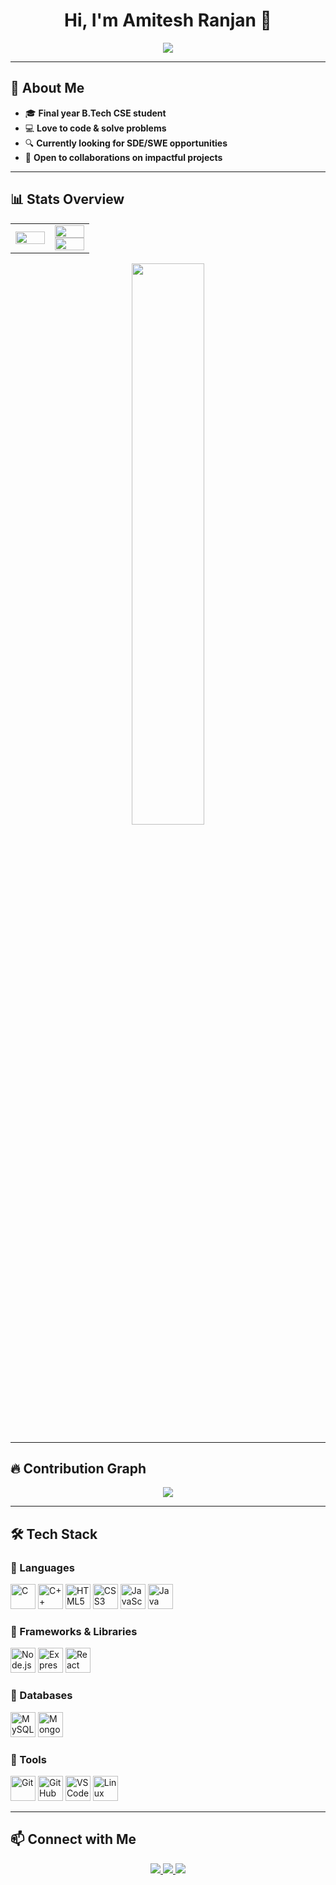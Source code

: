 <h1 align="center">Hi, I'm Amitesh Ranjan 👋</h1>

<p align="center">
  <img src="https://readme-typing-svg.herokuapp.com?font=Fira+Code&size=22&pause=1000&center=true&vCenter=true&width=435&lines=Final+Year+B.Tech+CSE+Student;Passionate+Programmer" />
</p>

---

## 🚀 About Me  
- 🎓 **Final year B.Tech CSE student**  
- 💻 **Love to code & solve problems**    
- 🔍 **Currently looking for SDE/SWE opportunities**  
- 🤝 **Open to collaborations on impactful projects**

---

## 📊 Stats Overview  
<table align="center">
  <tr>
    <td width="48%">
      <a href="https://leetcode.com/AmiteshRanjan/" target="_blank">
        <img src="https://leetcard.jacoblin.cool/AmiteshRanjan?theme=dark&font=Nunito&ext=contest" width="100%"/>
      </a>
    </td>
    <td width="48%">
      <img src="https://github-readme-stats.vercel.app/api?username=AmiteshRanjan24&show_icons=true&theme=dark&hide_border=true" width="100%"/>
      <img src="https://github-readme-streak-stats.herokuapp.com/?user=AmiteshRanjan24&theme=dark&hide_border=true" width="100%">
    </td>
  </tr>
</table>

<p align="center">
  <img src="https://github-readme-stats.vercel.app/api/top-langs/?username=AmiteshRanjan24&layout=compact&theme=dark&hide_border=true" width="48%">

</p>

---

## 🔥 Contribution Graph  
<p align="center">
  <img src="https://github-readme-activity-graph.vercel.app/graph?username=AmiteshRanjan24&theme=github-dark&hide_border=true" />
</p>

---

## 🛠️ Tech Stack  

### 🔹 Languages  
<p align="left">
  <img src="https://cdn.jsdelivr.net/gh/devicons/devicon/icons/c/c-original.svg" width="40" height="40" alt="C"/>  
  <img src="https://cdn.jsdelivr.net/gh/devicons/devicon/icons/cplusplus/cplusplus-original.svg" width="40" height="40" alt="C++"/>  
  <img src="https://cdn.jsdelivr.net/gh/devicons/devicon/icons/html5/html5-original.svg" width="40" height="40" alt="HTML5"/>  
  <img src="https://cdn.jsdelivr.net/gh/devicons/devicon/icons/css3/css3-original.svg" width="40" height="40" alt="CSS3"/>  
  <img src="https://cdn.jsdelivr.net/gh/devicons/devicon/icons/javascript/javascript-original.svg" width="40" height="40" alt="JavaScript"/>  
  <img src="https://cdn.jsdelivr.net/gh/devicons/devicon/icons/java/java-original.svg" width="40" height="40" alt="Java"/>  
</p>

### 🔹 Frameworks & Libraries  
<p align="left">
  <img src="https://cdn.jsdelivr.net/gh/devicons/devicon/icons/nodejs/nodejs-original.svg" width="40" height="40" alt="Node.js"/>  
  <img src="https://skillicons.dev/icons?i=express" width="40" height="40" alt="Express.js"/>  
  <img src="https://cdn.jsdelivr.net/gh/devicons/devicon/icons/react/react-original.svg" width="40" height="40" alt="React"/>  
</p>

### 🔹 Databases  
<p align="left">
  <img src="https://cdn.jsdelivr.net/gh/devicons/devicon/icons/mysql/mysql-original.svg" width="40" height="40" alt="MySQL"/>  
  <img src="https://cdn.jsdelivr.net/gh/devicons/devicon/icons/mongodb/mongodb-original.svg" width="40" height="40" alt="MongoDB"/>  
</p>

### 🔹 Tools  
<p align="left">
  <img src="https://cdn.jsdelivr.net/gh/devicons/devicon/icons/git/git-original.svg" width="40" height="40" alt="Git"/>  
  <img src="https://cdn.jsdelivr.net/gh/devicons/devicon/icons/github/github-original.svg" width="40" height="40" alt="GitHub"/>  
  <img src="https://cdn.jsdelivr.net/gh/devicons/devicon/icons/vscode/vscode-original.svg" width="40" height="40" alt="VS Code"/>  
  <img src="https://cdn.jsdelivr.net/gh/devicons/devicon/icons/linux/linux-original.svg" width="40" height="40" alt="Linux"/>  
</p>





---

## 📫 Connect with Me  
<p align="center">
  <a href="https://www.linkedin.com/in/amitesh-ranjan-089806279" target="_blank">
    <img src="https://img.shields.io/badge/LinkedIn-0A66C2?style=for-the-badge&logo=linkedin&logoColor=white" />
  </a>
  <a href="mailto:your-amiteshranjan5524@gmail.com">
    <img src="https://img.shields.io/badge/Email-D14836?style=for-the-badge&logo=gmail&logoColor=white" />
  </a>
  <a href="https://www.github.com/AmiteshRanjan24">
    <img src="https://img.shields.io/badge/GitHub-100000?style=for-the-badge&logo=github&logoColor=white" />
  </a>
</p>  
